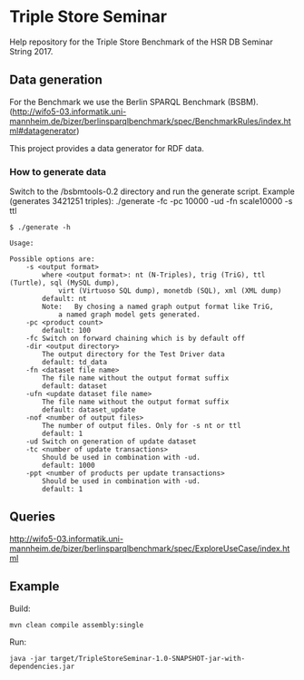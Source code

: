 # Triple Store Seminar
Help repository for the Triple Store Benchmark of the HSR DB Seminar String 2017.

## Data generation
For the Benchmark we use the Berlin SPARQL Benchmark (BSBM). (http://wifo5-03.informatik.uni-mannheim.de/bizer/berlinsparqlbenchmark/spec/BenchmarkRules/index.html#datagenerator)

This project provides a data generator for RDF data.

### How to generate data
Switch to the /bsbmtools-0.2 directory and run the generate script.
Example (generates 3421251 triples): ./generate -fc -pc 10000 -ud -fn scale10000 -s ttl
```
$ ./generate -h

Usage:

Possible options are:
	-s <output format>
		where <output format>: nt (N-Triples), trig (TriG), ttl (Turtle), sql (MySQL dump),
			virt (Virtuoso SQL dump), monetdb (SQL), xml (XML dump)
		default: nt
		Note:	By chosing a named graph output format like TriG,
			a named graph model gets generated.
	-pc <product count>
		default: 100
	-fc	Switch on forward chaining which is by default off
	-dir <output directory>
		The output directory for the Test Driver data
		default: td_data
	-fn <dataset file name>
		The file name without the output format suffix
		default: dataset
	-ufn <update dataset file name>
		The file name without the output format suffix
		default: dataset_update
	-nof <number of output files>
		The number of output files. Only for -s nt or ttl
		default: 1
	-ud Switch on generation of update dataset
	-tc <number of update transactions>
		Should be used in combination with -ud.
		default: 1000
	-ppt <number of products per update transactions>
		Should be used in combination with -ud.
		default: 1

```

## Queries
http://wifo5-03.informatik.uni-mannheim.de/bizer/berlinsparqlbenchmark/spec/ExploreUseCase/index.html


## Example
Build:
```
mvn clean compile assembly:single
```

Run:
```
java -jar target/TripleStoreSeminar-1.0-SNAPSHOT-jar-with-dependencies.jar 
```
